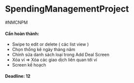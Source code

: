 # SpendingManagementProject
#NMCNPM

#### Cần hoàn thành:
* Swipe to edit or delete ( các list view )
* Chọn thống kê ngày tháng năm
* Chính sửa danh sách loại trong Add Deal Screen
* Xóa ví => Xóa các giao dịch liên quan tới ví 
* Screen kế hoạch 
#### Deadline: 12